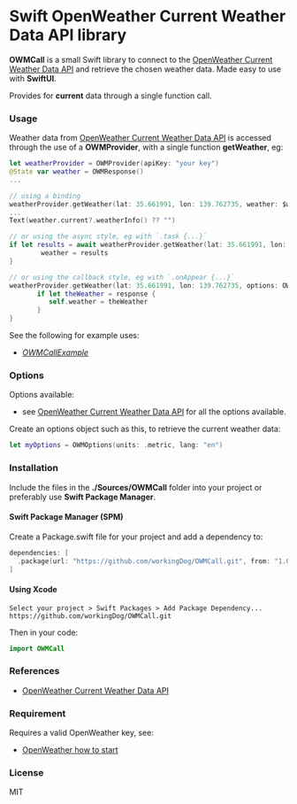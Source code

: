 # Swift OpenWeather Current Weather Data API library

**OWMCall** is a small Swift library to connect to the [OpenWeather Current Weather Data API](https://openweathermap.org/api#current) and retrieve the chosen weather data. Made easy to use with **SwiftUI**.

Provides for **current** data through a single function call.

### Usage

Weather data from [OpenWeather Current Weather Data API](https://openweathermap.org/api#current) is accessed through the use of a **OWMProvider**, with a single function **getWeather**, eg:

```swift
let weatherProvider = OWMProvider(apiKey: "your key")
@State var weather = OWMResponse()
...

// using a binding
weatherProvider.getWeather(lat: 35.661991, lon: 139.762735, weather: $weather, options: OWMOptions.metric())
...
Text(weather.current?.weatherInfo() ?? "")

// or using the async style, eg with `.task {...}`
if let results = await weatherProvider.getWeather(lat: 35.661991, lon: 139.762735, options: OWMOptions.metric()) {
        weather = results
}

// or using the callback style, eg with `.onAppear {...}`
weatherProvider.getWeather(lat: 35.661991, lon: 139.762735, options: OWMOptions.metric()) { response in
       if let theWeather = response {
          self.weather = theWeather
       }
}
```

See the following for example uses:

-   [*OWMCallExample*](https://github.com/workingDog/OWMCallExample)


### Options

Options available:

-   see [OpenWeather Current Weather Data API](https://openweathermap.org/current) for all the options available.

Create an options object such as this, to retrieve the current weather data:

```swift
let myOptions = OWMOptions(units: .metric, lang: "en")
```

### Installation

Include the files in the **./Sources/OWMCall** folder into your project or preferably use **Swift Package Manager**.

#### Swift Package Manager  (SPM)

Create a Package.swift file for your project and add a dependency to:

```swift
dependencies: [
  .package(url: "https://github.com/workingDog/OWMCall.git", from: "1.0.0")
]
```

#### Using Xcode

    Select your project > Swift Packages > Add Package Dependency...
    https://github.com/workingDog/OWMCall.git

Then in your code:

```swift
import OWMCall
```
    
### References

-    [OpenWeather Current Weather Data API](https://openweathermap.org/api#current)


### Requirement

Requires a valid OpenWeather key, see:

-    [OpenWeather how to start](https://openweathermap.org/appid)

### License

MIT
